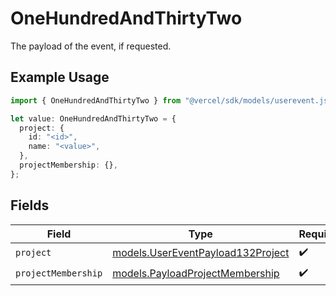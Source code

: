 # OneHundredAndThirtyTwo

The payload of the event, if requested.

## Example Usage

```typescript
import { OneHundredAndThirtyTwo } from "@vercel/sdk/models/userevent.js";

let value: OneHundredAndThirtyTwo = {
  project: {
    id: "<id>",
    name: "<value>",
  },
  projectMembership: {},
};
```

## Fields

| Field                                                                        | Type                                                                         | Required                                                                     | Description                                                                  |
| ---------------------------------------------------------------------------- | ---------------------------------------------------------------------------- | ---------------------------------------------------------------------------- | ---------------------------------------------------------------------------- |
| `project`                                                                    | [models.UserEventPayload132Project](../models/usereventpayload132project.md) | :heavy_check_mark:                                                           | N/A                                                                          |
| `projectMembership`                                                          | [models.PayloadProjectMembership](../models/payloadprojectmembership.md)     | :heavy_check_mark:                                                           | N/A                                                                          |
